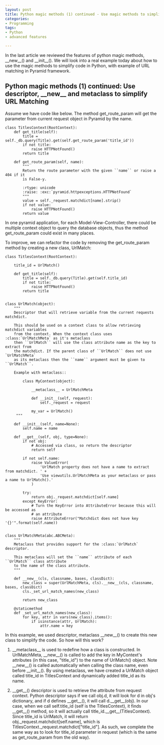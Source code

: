 ```yaml
---
layout: post
title: Python magic methods (1) continued - Use magic methods to simplify code in URL matching in Python Pyramid application
categories:
- Programming
tags:
- Python
- advanced features

---
```


In the last article we reviewed the features of python magic methods, \_\_new\_\_() and \_\_init\_\_(). We will look into a real example today about how to use the magic methods to simplify code in Python, with example of URL matching in Pyramid framework. 

## Python magic methods (1) continued: Use descriptor, \_\_new\_\_ and metaclass to simplify URL Matching

Assume we have code like below. The method get_route_param will get the parameter from current request object in Pyramid by the name. 

```
class TitlesContext(RootContext):
    def get_title(self):
        title = self._db.query(Title).get(self.get_route_param('title_id'))
        if not title:
            raise HTTPNotFound()
        return title

    def get_route_param(self, name):
        """
        Return the route parameter with the given ``name`` or raise a 404 if it
        is False-y.

        :rtype: unicode
        :raise: :exc:`pyramid.httpexceptions.HTTPNotFound`
        """
        value = self._request.matchdict[name].strip()
        if not value:
            raise HTTPNotFound()
        return value
```

In one pyramid application, for each Model-View-Controller, there could be multiple context object to query the database objects, thus the method get_route_param could exist in many places. 

To improve, we can refactor the code by removing the get_route_param method by creating a new class, UrlMatch: 

```
class TitlesContext(RootContext):

    title_id = UrlMatch()
    
    def get_title(self):
        title = self._db.query(Title).get(self.title_id)
        if not title:
            raise HTTPNotFound()
        return title    
```


```

class UrlMatch(object):
    """
    Descriptor that will retrieve variable from the current requests matchdict.

    This should be used on a context class to allow retrieving matchdict variables
    from the context. When the context class uses :class:`UrlMatchMeta` as it's metaclass
    then ``UrlMatch`` will use the class attribute name as the key to extract from
    the matchdict. If the parent class of ``UrlMatch`` does not use `UrlMatchMeta`
    as its metaclass then the ``name`` argument must be given to ``UrlMatch``.

    Example with metaclass::

        class MyContext(object):

            __metaclass__ = UrlMatchMeta

            def __init__(self, request):
                self._request = request

            my_var = UrlMatch()
	 """

    def __init__(self, name=None):
        self.name = name

    def __get__(self, obj, type=None):
        if not obj:
            # Accessed via class, so return the descriptor
            return self

        if not self.name:
            raise ValueError(
                'UrlMatch property does not have a name to extract from matchdict. ' +
                'Use viewutils.UrlMatchMeta as your metaclass or pass a name to UrlMatch().'
            )

        try:
            return obj._request.matchdict[self.name]
        except KeyError:
            # Turn the KeyError into AttributeError because this will be accessed as
            # an attribute
            raise AttributeError("Matchdict does not have key '{}'".format(self.name))


class UrlMatchMeta(abc.ABCMeta):
    """
    Metaclass that provides support for the :class:`UrlMatch` descriptor.

    This metaclass will set the ``name`` attribute of each ``UrlMatch`` class attribute
    to the name of the class attribute.
    """

    def __new__(cls, classname, bases, classDict):
        new_class = super(UrlMatchMeta, cls).__new__(cls, classname, bases, classDict)
        cls._set_url_match_names(new_class)

        return new_class

    @staticmethod
    def _set_url_match_names(new_class):
        for key, attr in vars(new_class).items():
            if isinstance(attr, UrlMatch):
                attr.name = key
```

In this example, we used descriptor, metaclass \_\_new\_\_() to create this new class to simplify the code. 
So how will this work? 

1. \_\_metaclass\_\_ is used to redefine how a class is constructed. In UrlMatchMeta, \_\_new\_\_() is called to add the key in MyContext's attributes (in this case, "title\_id") to the name of UrlMatch() object. Note \_\_new\_\_() is called automatically when calling the class name, even before \_\_init\_\_(). By using metaclass, we have created a UrlMatch object called title\_id in TitlesContext and dynamically added title\_id as its name. 

2. \_\_get\_\_() descriptor is used to retrieve the attribute from request context. Python descriptor says if we call obj.d, it will look for d in obj's dictionary, and if d defines \_\_get\_\_(), it will call d.\_\_get\_\_(obj). In our case, when we call self.title\_id (self is the TitlesContext), it finds \_\_get\_\_() method, so it will actually call title\_id.\_\_get\_\_(TitlesContext). Since title\_id is UrlMatch, it will return obj.\_request.matchdict[self.name], which is TitlesContext.\_request.matchdict["title\_id"]. As such, we complete the same way as to look for title\_id parameter in request (which is the same as get\_route\_param from the old way).
